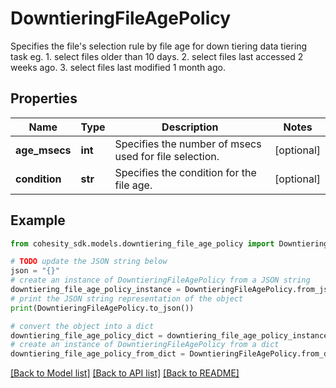 # DowntieringFileAgePolicy

Specifies the file's selection rule by file age for down tiering data tiering task eg. 1. select files older than 10 days. 2. select files last accessed 2 weeks ago. 3. select files last modified 1 month ago.

## Properties

Name | Type | Description | Notes
------------ | ------------- | ------------- | -------------
**age_msecs** | **int** | Specifies the number of msecs used for file selection. | [optional] 
**condition** | **str** | Specifies the condition for the file age. | [optional] 

## Example

```python
from cohesity_sdk.models.downtiering_file_age_policy import DowntieringFileAgePolicy

# TODO update the JSON string below
json = "{}"
# create an instance of DowntieringFileAgePolicy from a JSON string
downtiering_file_age_policy_instance = DowntieringFileAgePolicy.from_json(json)
# print the JSON string representation of the object
print(DowntieringFileAgePolicy.to_json())

# convert the object into a dict
downtiering_file_age_policy_dict = downtiering_file_age_policy_instance.to_dict()
# create an instance of DowntieringFileAgePolicy from a dict
downtiering_file_age_policy_from_dict = DowntieringFileAgePolicy.from_dict(downtiering_file_age_policy_dict)
```
[[Back to Model list]](../README.md#documentation-for-models) [[Back to API list]](../README.md#documentation-for-api-endpoints) [[Back to README]](../README.md)


